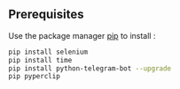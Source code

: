 ## Prerequisites

Use the package manager [pip](https://pip.pypa.io/en/stable/) to install : 

```bash
pip install selenium
pip install time
pip install python-telegram-bot --upgrade
pip pyperclip
```
